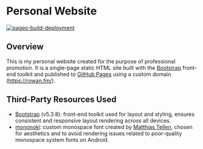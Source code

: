 # Personal Website

[![pages-build-deployment](https://github.com/Rowan-FM/rowan.fm/actions/workflows/pages/pages-build-deployment/badge.svg?branch=main)](https://github.com/Rowan-FM/rowan.fm/actions/workflows/pages/pages-build-deployment)

## Overview

This is my personal website created for the purpose of professional promotion. It is a single-page static HTML site built with the [Bootstrap](https://getbootstrap.com/) front-end toolkit and published to [GitHub Pages](https://pages.github.com/) using a custom domain (<https://rowan.fm/>).

## Third-Party Resources Used

- [Bootstrap](https://getbootstrap.com/) (v5.3.8): front-end toolkit used for layout and styling, ensures consistent and responsive layout rendering across all devices.
- [mononoki](https://madmalik.github.io/mononoki/): custom monospace font created by [Matthias Tellen](https://github.com/madmalik), chosen for aesthetics and to avoid rendering issues related to poor-quality monospace system fonts on Android.
